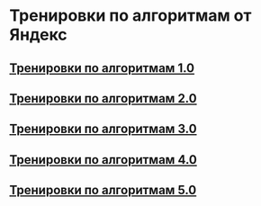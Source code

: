 # Тренировки по алгоритмам от Яндекс

## [Тренировки по алгоритмам 1.0](https://yandex.ru/yaintern/algorithm-training_1)
## [Тренировки по алгоритмам 2.0](https://yandex.ru/yaintern/algorithm-training_2)
## [Тренировки по алгоритмам 3.0](https://yandex.ru/yaintern/training/algorithm-training_3)
## [Тренировки по алгоритмам 4.0](https://yandex.ru/yaintern/training/algorithm-training_4)
## [Тренировки по алгоритмам 5.0](https://yandex.ru/yaintern/training/algorithm-training_5)
